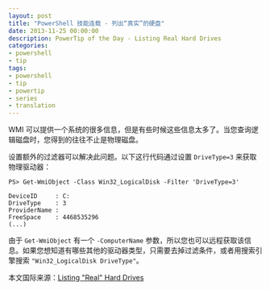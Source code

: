 ```yaml
---
layout: post
title: "PowerShell 技能连载 - 列出“真实”的硬盘"
date: 2013-11-25 00:00:00
description: PowerTip of the Day - Listing Real Hard Drives
categories:
- powershell
- tip
tags:
- powershell
- tip
- powertip
- series
- translation
---
```

WMI 可以提供一个系统的很多信息，但是有些时候这些信息太多了。当您查询逻辑磁盘时，您得到的往往不止是物理磁盘。

设置额外的过滤器可以解决此问题。以下这行代码通过设置 `DriveType=3` 来获取物理驱动器：

	PS> Get-WmiObject -Class Win32_LogicalDisk -Filter 'DriveType=3'
	
	DeviceID     : C:
	DriveType    : 3
	ProviderName : 
	FreeSpace    : 4468535296
	(...)

由于 `Get-WmiObject` 有一个 `-ComputerName` 参数，所以您也可以远程获取该信息。如果您想知道有哪些其他的驱动器类型，只需要去掉过滤条件，或者用搜索引擎搜索 `"Win32_LogicalDisk DriveType"`。

<!--more-->
本文国际来源：[Listing "Real" Hard Drives](http://community.idera.com/powershell/powertips/b/tips/posts/listing-quot-real-quot-hard-drives)

